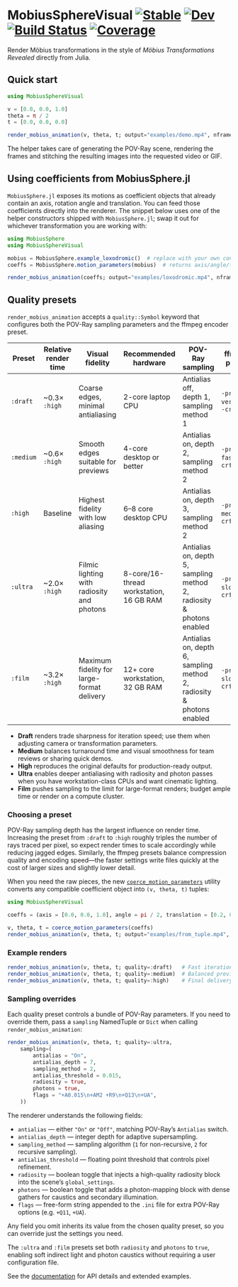 # MobiusSphereVisual [![Stable](https://img.shields.io/badge/docs-stable-blue.svg)](https://LauraBMo.github.io/MobiusSphereVisual.jl/stable/) [![Dev](https://img.shields.io/badge/docs-dev-blue.svg)](https://LauraBMo.github.io/MobiusSphereVisual.jl/dev/) [![Build Status](https://github.com/LauraBMo/MobiusSphereVisual.jl/actions/workflows/CI.yml/badge.svg?branch=main)](https://github.com/LauraBMo/MobiusSphereVisual.jl/actions/workflows/CI.yml?query=branch%3Amain) [![Coverage](https://codecov.io/gh/LauraBMo/MobiusSphereVisual.jl/branch/main/graph/badge.svg)](https://codecov.io/gh/LauraBMo/MobiusSphereVisual.jl)

Render Möbius transformations in the style of *Möbius Transformations Revealed* directly from Julia.

## Quick start

```julia
using MobiusSphereVisual

v = [0.0, 0.0, 1.0]
theta = π / 2
t = [0.0, 0.0, 0.0]

render_mobius_animation(v, theta, t; output="examples/demo.mp4", nframes=120, quality=:medium)
```

The helper takes care of generating the POV-Ray scene, rendering the frames and stitching the resulting images into the requested video or GIF.

## Using coefficients from MobiusSphere.jl

`MobiusSphere.jl` exposes its motions as coefficient objects that already contain an axis, rotation angle and translation. You can feed those coefficients directly into the renderer. The snippet below uses one of the helper constructors shipped with `MobiusSphere.jl`; swap it out for whichever transformation you are working with:

```julia
using MobiusSphere
using MobiusSphereVisual

mobius = MobiusSphere.example_loxodromic()  # replace with your own construction
coeffs = MobiusSphere.motion_parameters(mobius)  # returns axis/angle/translation data

render_mobius_animation(coeffs; output="examples/loxodromic.mp4", nframes=120)
```

## Quality presets

`render_mobius_animation` accepts a `quality::Symbol` keyword that configures
both the POV-Ray sampling parameters and the ffmpeg encoder preset.

| Preset | Relative render time | Visual fidelity | Recommended hardware | POV-Ray sampling | ffmpeg preset |
| ------ | ------------------- | --------------- | -------------------- | ---------------- | ------------- |
| `:draft` | ~0.3× `:high` | Coarse edges, minimal antialiasing | 2-core laptop CPU | Antialias off, depth 1, sampling method 1 | `-preset veryfast`, `-crf 30` |
| `:medium` | ~0.6× `:high` | Smooth edges suitable for previews | 4-core desktop or better | Antialias on, depth 2, sampling method 2 | `-preset faster`, `-crf 23` |
| `:high` | Baseline | Highest fidelity with low aliasing | 6–8 core desktop CPU | Antialias on, depth 3, sampling method 2 | `-preset medium`, `-crf 20` |
| `:ultra` | ~2.0× `:high` | Filmic lighting with radiosity and photons | 8-core/16-thread workstation, 16 GB RAM | Antialias on, depth 5, sampling method 2, radiosity & photons enabled | `-preset slow`, `-crf 18` |
| `:film` | ~3.2× `:high` | Maximum fidelity for large-format delivery | 12+ core workstation, 32 GB RAM | Antialias on, depth 6, sampling method 2, radiosity & photons enabled | `-preset slower`, `-crf 16` |

- **Draft** renders trade sharpness for iteration speed; use them when adjusting
  camera or transformation parameters.
- **Medium** balances turnaround time and visual smoothness for team reviews or
  sharing quick demos.
- **High** reproduces the original defaults for production-ready output.
- **Ultra** enables deeper antialiasing with radiosity and photon passes when
  you have workstation-class CPUs and want cinematic lighting.
- **Film** pushes sampling to the limit for large-format renders; budget ample
  time or render on a compute cluster.

### Choosing a preset

POV-Ray sampling depth has the largest influence on render time. Increasing the
preset from `:draft` to `:high` roughly triples the number of rays traced per
pixel, so expect render times to scale accordingly while reducing jagged edges.
Similarly, the ffmpeg presets balance compression quality and encoding speed—the
faster settings write files quickly at the cost of larger sizes and slightly
lower detail.

When you need the raw pieces, the new [`coerce_motion_parameters`](https://LauraBMo.github.io/MobiusSphereVisual.jl/dev/reference/#MobiusSphereVisual.coerce_motion_parameters) utility converts any compatible coefficient object into `(v, theta, t)` tuples:

```julia
using MobiusSphereVisual

coeffs = (axis = [0.0, 0.0, 1.0], angle = pi / 2, translation = [0.2, 0.0, 0.0])

v, theta, t = coerce_motion_parameters(coeffs)
render_mobius_animation(v, theta, t; output="examples/from_tuple.mp4", nframes=120)
```

### Example renders

```julia
render_mobius_animation(v, theta, t; quality=:draft)   # Fast iteration
render_mobius_animation(v, theta, t; quality=:medium)  # Balanced preview
render_mobius_animation(v, theta, t; quality=:high)    # Final delivery
```

### Sampling overrides

Each quality preset controls a bundle of POV-Ray parameters. If you need to override them, pass a `sampling` NamedTuple or `Dict` when calling `render_mobius_animation`:

```julia
render_mobius_animation(v, theta, t; quality=:ultra,
    sampling=(
        antialias = "On",
        antialias_depth = 7,
        sampling_method = 2,
        antialias_threshold = 0.015,
        radiosity = true,
        photons = true,
        flags = "+A0.015\n+AM2 +R9\n+Q13\n+UA",
    ))
```

The renderer understands the following fields:

- `antialias` — either `"On"` or `"Off"`, matching POV-Ray’s `Antialias` switch.
- `antialias_depth` — integer depth for adaptive supersampling.
- `sampling_method` — sampling algorithm (`1` for non-recursive, `2` for recursive sampling).
- `antialias_threshold` — floating point threshold that controls pixel refinement.
- `radiosity` — boolean toggle that injects a high-quality radiosity block into the scene’s `global_settings`.
- `photons` — boolean toggle that adds a photon-mapping block with dense gathers for caustics and secondary illumination.
- `flags` — free-form string appended to the `.ini` file for extra POV-Ray options (e.g. `+Q11`, `+UA`).

Any field you omit inherits its value from the chosen quality preset, so you can override just the settings you need.

The `:ultra` and `:film` presets set both `radiosity` and `photons` to `true`, enabling soft indirect light and photon caustics without
requiring a user configuration file.

See the [documentation](https://LauraBMo.github.io/MobiusSphereVisual.jl/dev/)
for API details and extended examples.
